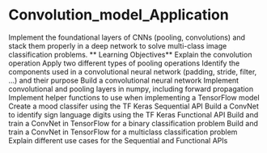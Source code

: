 # Convolution_model_Application
Implement the foundational layers of CNNs (pooling, convolutions) and stack them properly in a deep network to solve multi-class image classification problems.
**
Learning Objectives**
Explain the convolution operation
Apply two different types of pooling operations
Identify the components used in a convolutional neural network (padding, stride, filter, ...) and their purpose
Build a convolutional neural network
Implement convolutional and pooling layers in numpy, including forward propagation
Implement helper functions to use when implementing a TensorFlow model
Create a mood classifer using the TF Keras Sequential API
Build a ConvNet to identify sign language digits using the TF Keras Functional API
Build and train a ConvNet in TensorFlow for a binary classification problem
Build and train a ConvNet in TensorFlow for a multiclass classification problem
Explain different use cases for the Sequential and Functional APIs

